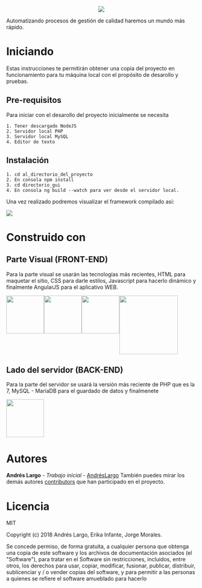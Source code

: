 <p align="center">
<img src ="http://andreslargo.com/sgc/img/sgc2.png" />
</p>
Automatizando procesos de gestión de calidad haremos un mundo más rápido.

# Iniciando 
Estas instrucciones te permitirán obtener una copia del proyecto en funcionamiento para tu máquina local con el 
propósito de desarollo y pruebas.

## Pre-requisitos
Para iniciar con el desarollo del proyecto inicialmente se necesita 
```
1. Tener descargado NodeJS
2. Servidor local PHP 
3. Servidor local MySQL
4. Editor de texto
```
## Instalación 
```
1. cd al_directorio_del_proyecto
2. En consola npm install
3. cd directorio_gui
4. En consola ng build --watch para ver desde el servidor local.
```
Una vez realizado podremos visualizar el framework compilado así:

![](http://andreslargo.com/sgc/img/asd.png)


# Construido con 
## Parte Visual (FRONT-END)
Para la parte visual se usarán las tecnologías más recientes, HTML para maquetar el sitio, CSS para darle estilos, Javascript para hacerlo dinámico y finalmente AngularJS para el aplicativo WEB.

<div style="display: flex">
  <img width = "100px" src ="http://andreslargo.com/sgc/img/HTML_Logo.png" />
  <img width = "100px" src ="http://andreslargo.com/sgc/img/css3_logo.png" />
  <img width = "100px" src ="http://andreslargo.com/sgc/img/Javascript-shield.png" />
  <img width = "155px" src ="http://andreslargo.com/sgc/img/angular.png" />
</div>

## Lado del servidor (BACK-END)
Para la parte del servidor se usará la versión más reciente de PHP que es la 7, MySQL - MariaDB para el guardado de datos y finalmenete 
<div style="display: flex">
  <img width = "100px" src ="http://andreslargo.com/sgc/img/PHP-MySQL.png" />
</div>

# Autores
**Andrés Largo** - *Trabajo inicial* - [AndrésLargo](https://github.com/teamzz111)
También puedes mirar los demás autores [contributors](https://github.com/teamzz111/SGC_RGM/contributors) que han participado en el proyecto.
# Licencia
MIT

Copyright (c) 2018 Andrés Largo, Erika Infante, Jorge Morales.

Se concede permiso, de forma gratuita, a cualquier persona que obtenga una copia
de este software y los archivos de documentación asociados (el "Software"), para tratar
en el Software sin restricciones, incluidos, entre otros, los derechos
para usar, copiar, modificar, fusionar, publicar, distribuir, sublicenciar y / o vender
copias del software, y para permitir a las personas a quienes se refiere el software
amueblado para hacerlo
